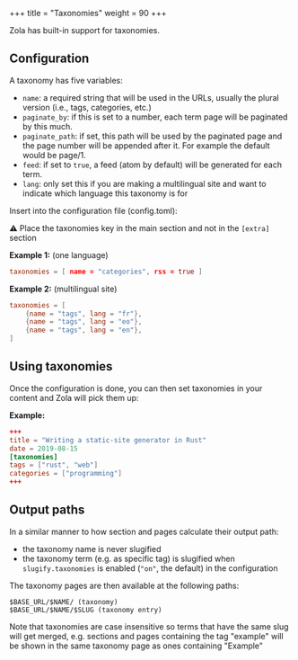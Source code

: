 +++
title = "Taxonomies"
weight = 90
+++

Zola has built-in support for taxonomies.

## Configuration

A taxonomy has five variables:

- `name`: a required string that will be used in the URLs, usually the plural version (i.e., tags, categories, etc.)
- `paginate_by`: if this is set to a number, each term page will be paginated by this much.
- `paginate_path`: if set, this path will be used by the paginated page and the page number will be appended after it.
For example the default would be page/1.
- `feed`: if set to `true`, a feed (atom by default) will be generated for each term.
- `lang`: only set this if you are making a multilingual site and want to indicate which language this taxonomy is for

Insert into the configuration file (config.toml):

⚠️ Place the taxonomies key in the main section and not in the `[extra]` section

**Example 1:** (one language)

```toml
taxonomies = [ name = "categories", rss = true ]
```

**Example 2:** (multilingual site)

```toml
taxonomies = [
    {name = "tags", lang = "fr"},
    {name = "tags", lang = "eo"},
    {name = "tags", lang = "en"},
]
```

## Using taxonomies

Once the configuration is done, you can then set taxonomies in your content and Zola will pick them up:

**Example:**

```toml
+++
title = "Writing a static-site generator in Rust"
date = 2019-08-15
[taxonomies]
tags = ["rust", "web"]
categories = ["programming"]
+++
```

## Output paths

In a similar manner to how section and pages calculate their output path:
- the taxonomy name is never slugified
- the taxonomy term (e.g. as specific tag) is slugified when `slugify.taxonomies` is enabled (`"on"`, the default) in the configuration

The taxonomy pages are then available at the following paths:

```plain
$BASE_URL/$NAME/ (taxonomy)
$BASE_URL/$NAME/$SLUG (taxonomy entry)
```
Note that taxonomies are case insensitive so terms that have the same slug will get merged, e.g. sections and pages containing the tag "example" will be shown in the same taxonomy page as ones containing "Example" 

